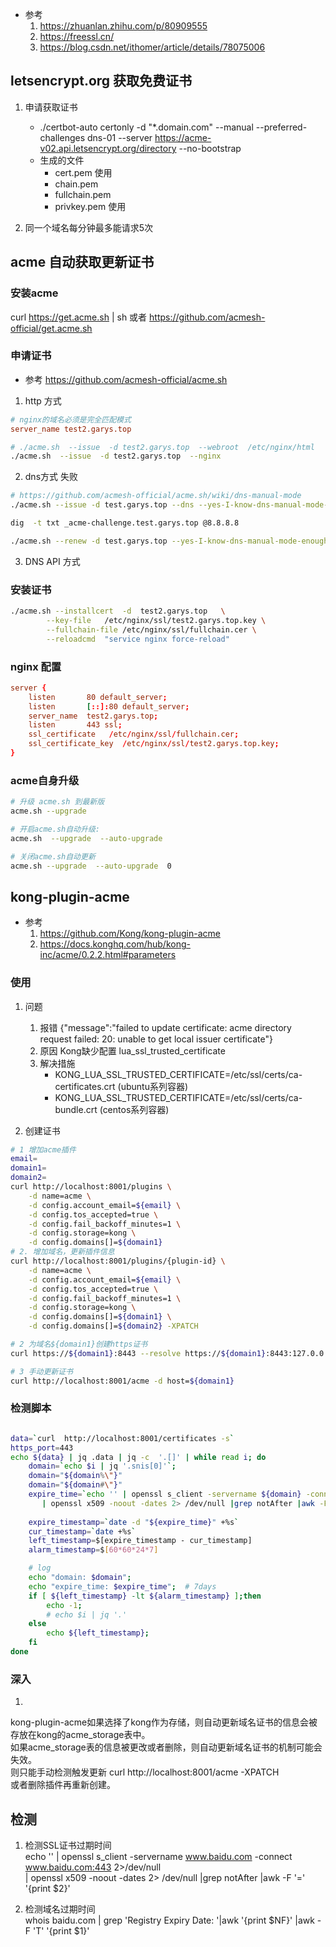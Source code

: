 
- 参考
    1. https://zhuanlan.zhihu.com/p/80909555
    2. https://freessl.cn/
    3. https://blog.csdn.net/ithomer/article/details/78075006


## letsencrypt.org 获取免费证书
1. 申请获取证书
    - ./certbot-auto certonly -d "*.domain.com" --manual --preferred-challenges dns-01 --server https://acme-v02.api.letsencrypt.org/directory --no-bootstrap
    - 生成的文件
        - cert.pem 使用
        - chain.pem
        - fullchain.pem
        - privkey.pem 使用

2. 同一个域名每分钟最多能请求5次
## acme 自动获取更新证书
### 安装acme 
curl  https://get.acme.sh | sh
或者
https://github.com/acmesh-official/get.acme.sh

### 申请证书
- 参考 https://github.com/acmesh-official/acme.sh
1. http 方式
```conf
# nginx的域名必须是完全匹配模式
server_name test2.garys.top
```
```bash
# ./acme.sh  --issue  -d test2.garys.top  --webroot  /etc/nginx/html
./acme.sh  --issue  -d test2.garys.top  --nginx
```
2. dns方式 失败
```bash
# https://github.com/acmesh-official/acme.sh/wiki/dns-manual-mode
./acme.sh --issue -d test.garys.top --dns --yes-I-know-dns-manual-mode-enough-go-ahead-please

dig  -t txt _acme-challenge.test.garys.top @8.8.8.8

./acme.sh --renew -d test.garys.top --yes-I-know-dns-manual-mode-enough-go-ahead-please
```

3. DNS API 方式

### 安装证书
```bash
./acme.sh --installcert  -d  test2.garys.top   \
        --key-file   /etc/nginx/ssl/test2.garys.top.key \
        --fullchain-file /etc/nginx/ssl/fullchain.cer \
        --reloadcmd  "service nginx force-reload"
```

### nginx 配置
```conf
server {
    listen       80 default_server;
    listen       [::]:80 default_server;
    server_name  test2.garys.top;
    listen       443 ssl;
    ssl_certificate   /etc/nginx/ssl/fullchain.cer;
    ssl_certificate_key  /etc/nginx/ssl/test2.garys.top.key;
}
```

### acme自身升级
```bash
# 升级 acme.sh 到最新版
acme.sh --upgrade

# 开启acme.sh自动升级:
acme.sh  --upgrade  --auto-upgrade

# 关闭acme.sh自动更新
acme.sh --upgrade  --auto-upgrade  0
```

## kong-plugin-acme
- 参考
    1. https://github.com/Kong/kong-plugin-acme
    2. https://docs.konghq.com/hub/kong-inc/acme/0.2.2.html#parameters

### 使用
1. 问题
    1. 报错 {"message":"failed to update certificate: acme directory request failed: 20: unable to get local issuer certificate"}
    2. 原因 Kong缺少配置 lua_ssl_trusted_certificate
    3. 解决措施
        - KONG_LUA_SSL_TRUSTED_CERTIFICATE=/etc/ssl/certs/ca-certificates.crt (ubuntu系列容器)
        - KONG_LUA_SSL_TRUSTED_CERTIFICATE=/etc/ssl/certs/ca-bundle.crt (centos系列容器)

2. 创建证书
```bash
# 1 增加acme插件
email=
domain1=
domain2=
curl http://localhost:8001/plugins \
    -d name=acme \
    -d config.account_email=${email} \
    -d config.tos_accepted=true \
    -d config.fail_backoff_minutes=1 \
    -d config.storage=kong \
    -d config.domains[]=${domain1}
# 2. 增加域名，更新插件信息
curl http://localhost:8001/plugins/{plugin-id} \
    -d name=acme \
    -d config.account_email=${email} \
    -d config.tos_accepted=true \
    -d config.fail_backoff_minutes=1 \
    -d config.storage=kong \
    -d config.domains[]=${domain1} \
    -d config.domains[]=${domain2} -XPATCH

# 2 为域名${domain1}创建https证书
curl https://${domain1}:8443 --resolve https://${domain1}:8443:127.0.0.1 -vk

# 3 手动更新证书
curl http://localhost:8001/acme -d host=${domain1}
```

### 检测脚本
```bash

data=`curl  http://localhost:8001/certificates -s`
https_port=443
echo ${data} | jq .data | jq -c  '.[]' | while read i; do
    domain=`echo $i | jq '.snis[0]'`;
    domain="${domain%\"}"
    domain="${domain#\"}"
    expire_time=`echo '' | openssl s_client -servername ${domain} -connect ${domain}:${https_port} 2>/dev/null \
       | openssl x509 -noout -dates 2> /dev/null |grep notAfter |awk -F '=' '{print $2}'`
    
    expire_timestamp=`date -d "${expire_time}" +%s`
    cur_timestamp=`date +%s`
    left_timestamp=$[expire_timestamp - cur_timestamp]
    alarm_timestamp=$[60*60*24*7]

    # log
    echo "domain: $domain";
    echo "expire_time: $expire_time";  # 7days
    if [ ${left_timestamp} -lt ${alarm_timestamp} ];then 
        echo -1;
        # echo $i | jq '.'
    else 
        echo ${left_timestamp};
    fi
done
```

### 深入
1. 
kong-plugin-acme如果选择了kong作为存储，则自动更新域名证书的信息会被存放在kong的acme_storage表中。  
如果acme_storage表的信息被更改或者删除，则自动更新域名证书的机制可能会失效。  
则只能手动检测触发更新 curl http://localhost:8001/acme -XPATCH  
或者删除插件再重新创建。  

## 检测
1. 检测SSL证书过期时间  
echo '' | openssl s_client -servername www.baidu.com -connect www.baidu.com:443 2>/dev/null \
       | openssl x509 -noout -dates 2> /dev/null |grep notAfter |awk -F '=' '{print $2}'

2. 检测域名过期时间  
whois baidu.com | grep 'Registry Expiry Date: '|awk '{print $NF}' |awk -F 'T' '{print $1}'